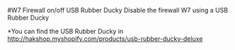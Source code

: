 #W7 Firewall on/off USB Rubber Ducky
Disable the firewall W7 using a USB Rubber Ducky

*You can find the USB Rubber Ducky in http://hakshop.myshopify.com/products/usb-rubber-ducky-deluxe

